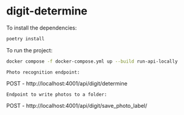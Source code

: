 # digit-determine

To install the dependencies:
```bash
poetry install
```

To run the project:
```bash
docker compose -f docker-compose.yml up --build run-api-locally
```


`Photo recognition endpoint:`

POST - http://localhost:4001/api/digit/determine

`Endpoint to write photos to a folder:`

POST - http://localhost:4001/api/digit/save_photo_label/<label>
